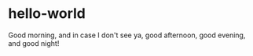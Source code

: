# hello-world

Good morning, and in case I don't see ya, good afternoon, good evening, and good night!
